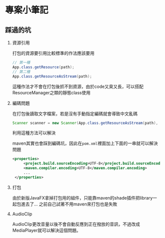 # 專案小筆記

## 踩過的坑

1. 資源引用

    打包的資源要引用比較標準的作法應該要用
   ```java
   // 第一種
   App.class.getResource(path);
   // 第二種
   App.class.getResourceAsStream(path);
   ```
   這種作法才不會在打包後抓不到資源，由於code又臭又長，可以搭配ResourceManager之類的靜態class使用

2. 編碼問題

    在打包後讀取文字檔案，若是沒有手動指定編碼就會導致中文亂碼
   ```java
   Scanner scanner = new Scanner(App.class.getResourceAsStream(path), StandardCharsets.UTF_8);
   ```
   利用這種方法可以解決

   maven其實也會踩到編碼坑，因此在`pom.xml`裡面加上下面的一串就可以解決問題
   ```xml
   <properties>
        <project.build.sourceEncoding>UTF-8</project.build.sourceEncoding>
        <maven.compiler.encoding>UTF-8</maven.compiler.encoding>
        ...
    </properties>
   ```

3. 打包

   由於新版JavaFX拿掉打包用的組件，只能靠maven的shade插件把library一起包進去了...
   之前自己試著不用maven來打包也是失敗
   
4. AudioClip

   AudioClip更改音量以後不會自動反應到正在撥放的音訊，不過改成MediaPlayer就可以解決這個問題。